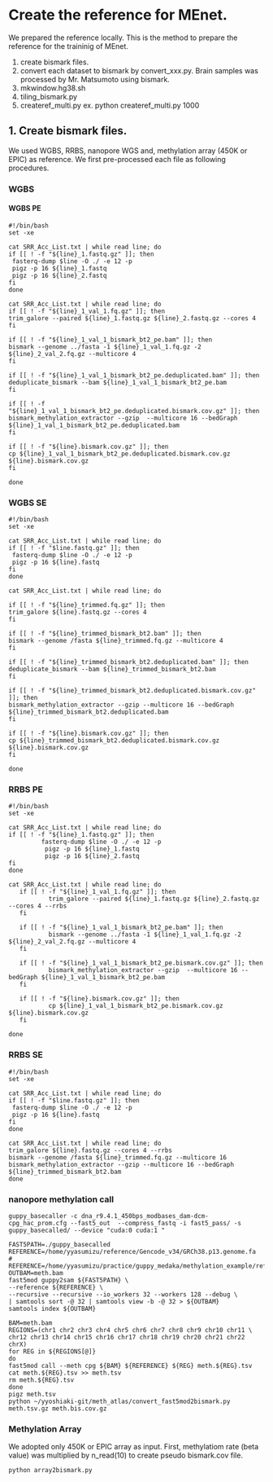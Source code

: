 # Create the reference for MEnet.

We prepared the reference locally. This is the method to prepare the reference for the traininig of MEnet.

1. create bismark files.
2. convert each dataset to bismark by convert_xxx.py. Brain samples was processed by Mr. Matsumoto using bismark.
3. mkwindow.hg38.sh
4. tiling_bismark.py
5. createref_multi.py ex. python createref_multi.py 1000

## 1. Create bismark files.

We used WGBS, RRBS, nanopore WGS and, methylation array (450K or EPIC) as reference. We first pre-processed each file as following procedures.

### WGBS

#### WGBS PE

```
#!/bin/bash
set -xe

cat SRR_Acc_List.txt | while read line; do
if [[ ! -f "${line}_1.fastq.gz" ]]; then
 fasterq-dump $line -O ./ -e 12 -p
 pigz -p 16 ${line}_1.fastq
 pigz -p 16 ${line}_2.fastq
fi
done

cat SRR_Acc_List.txt | while read line; do
if [[ ! -f "${line}_1_val_1.fq.gz" ]]; then
trim_galore --paired ${line}_1.fastq.gz ${line}_2.fastq.gz --cores 4
fi

if [[ ! -f "${line}_1_val_1_bismark_bt2_pe.bam" ]]; then
bismark --genome ../fasta -1 ${line}_1_val_1.fq.gz -2 ${line}_2_val_2.fq.gz --multicore 4
fi

if [[ ! -f "${line}_1_val_1_bismark_bt2_pe.deduplicated.bam" ]]; then
deduplicate_bismark --bam ${line}_1_val_1_bismark_bt2_pe.bam
fi

if [[ ! -f "${line}_1_val_1_bismark_bt2_pe.deduplicated.bismark.cov.gz" ]]; then
bismark_methylation_extractor --gzip  --multicore 16 --bedGraph ${line}_1_val_1_bismark_bt2_pe.deduplicated.bam
fi

if [[ ! -f "${line}.bismark.cov.gz" ]]; then
cp ${line}_1_val_1_bismark_bt2_pe.deduplicated.bismark.cov.gz ${line}.bismark.cov.gz
fi

done
```

### WGBS SE

```
#!/bin/bash
set -xe

cat SRR_Acc_List.txt | while read line; do
if [[ ! -f "$line.fastq.gz" ]]; then
 fasterq-dump $line -O ./ -e 12 -p
 pigz -p 16 ${line}.fastq
fi
done

cat SRR_Acc_List.txt | while read line; do

if [[ ! -f "${line}_trimmed.fq.gz" ]]; then
trim_galore ${line}.fastq.gz --cores 4
fi

if [[ ! -f "${line}_trimmed_bismark_bt2.bam" ]]; then
bismark --genome /fasta ${line}_trimmed.fq.gz --multicore 4
fi

if [[ ! -f "${line}_trimmed_bismark_bt2.deduplicated.bam" ]]; then
deduplicate_bismark --bam ${line}_trimmed_bismark_bt2.bam
fi

if [[ ! -f "${line}_trimmed_bismark_bt2.deduplicated.bismark.cov.gz" ]]; then
bismark_methylation_extractor --gzip --multicore 16 --bedGraph ${line}_trimmed_bismark_bt2.deduplicated.bam
fi

if [[ ! -f "${line}.bismark.cov.gz" ]]; then
cp ${line}_trimmed_bismark_bt2.deduplicated.bismark.cov.gz ${line}.bismark.cov.gz
fi

done
```

### RRBS PE

```
#!/bin/bash
set -xe

cat SRR_Acc_List.txt | while read line; do
if [[ ! -f "${line}_1.fastq.gz" ]]; then
         fasterq-dump $line -O ./ -e 12 -p
          pigz -p 16 ${line}_1.fastq
          pigz -p 16 ${line}_2.fastq
fi
done

cat SRR_Acc_List.txt | while read line; do
   if [[ ! -f "${line}_1_val_1.fq.gz" ]]; then
           trim_galore --paired ${line}_1.fastq.gz ${line}_2.fastq.gz --cores 4 --rrbs
   fi

   if [[ ! -f "${line}_1_val_1_bismark_bt2_pe.bam" ]]; then
           bismark --genome ../fasta -1 ${line}_1_val_1.fq.gz -2 ${line}_2_val_2.fq.gz --multicore 4
   fi

   if [[ ! -f "${line}_1_val_1_bismark_bt2_pe.bismark.cov.gz" ]]; then
           bismark_methylation_extractor --gzip  --multicore 16 --bedGraph ${line}_1_val_1_bismark_bt2_pe.bam
   fi

   if [[ ! -f "${line}.bismark.cov.gz" ]]; then
           cp ${line}_1_val_1_bismark_bt2_pe.bismark.cov.gz ${line}.bismark.cov.gz
   fi

done
```

### RRBS SE

```
#!/bin/bash
set -xe

cat SRR_Acc_List.txt | while read line; do
if [[ ! -f "$line.fastq.gz" ]]; then
 fasterq-dump $line -O ./ -e 12 -p
 pigz -p 16 ${line}.fastq
fi
done

cat SRR_Acc_List.txt | while read line; do
trim_galore ${line}.fastq.gz --cores 4 --rrbs
bismark --genome /fasta ${line}_trimmed.fq.gz --multicore 16
bismark_methylation_extractor --gzip --multicore 16 --bedGraph ${line}_trimmed_bismark_bt2.bam
done
```

### nanopore methylation call

```
guppy_basecaller -c dna_r9.4.1_450bps_modbases_dam-dcm-cpg_hac_prom.cfg --fast5_out  --compress_fastq -i fast5_pass/ -s guppy_basecalled/ --device "cuda:0 cuda:1 "

FAST5PATH=./guppy_basecalled
REFERENCE=/home/yyasumizu/reference/Gencode_v34/GRCh38.p13.genome.fa
# REFERENCE=/home/yyasumizu/practice/guppy_medaka/methylation_example/reference.fasta
OUTBAM=meth.bam
fast5mod guppy2sam ${FAST5PATH} \
--reference ${REFERENCE} \
--recursive --recursive --io_workers 32 --workers 128 --debug \
| samtools sort -@ 32 | samtools view -b -@ 32 > ${OUTBAM}
samtools index ${OUTBAM}

BAM=meth.bam
REGIONS=(chr1 chr2 chr3 chr4 chr5 chr6 chr7 chr8 chr9 chr10 chr11 \
chr12 chr13 chr14 chr15 chr16 chr17 chr18 chr19 chr20 chr21 chr22 chrX)
for REG in ${REGIONS[@]}
do
fast5mod call --meth cpg ${BAM} ${REFERENCE} ${REG} meth.${REG}.tsv
cat meth.${REG}.tsv >> meth.tsv
rm meth.${REG}.tsv
done
pigz meth.tsv
python ~/yyoshiaki-git/meth_atlas/convert_fast5mod2bismark.py meth.tsv.gz meth.bis.cov.gz
```

### Methylation Array

We adopted only 450K or EPIC array as input. First, methylatiom rate (beta value) was multiplied by n_read(10) to create pseudo bismark.cov file.

```
python array2bismark.py
```